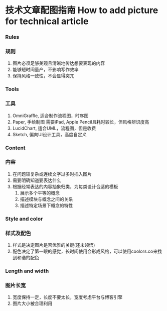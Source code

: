 # 技术文章配图指南 How to add picture for technical article
### Rules
### 规则
1. 图片必须足够美观且清晰地传达想要表现的内容
2. 能够短时间量产，不影响写作效率
3. 保持风格一致性，不会显得突兀
### Tools
### 工具
1. OmniGraffle, 适合制作流程图，时序图
2. Paper, 手绘制图 需要iPad, Apple Pencil且耗时较长，但风格辨识度高
3. LucidChart, 适合UML，流程图，但是收费
4. Sketch, 偏向UI设计工具，高度自定义
### Content
### 内容
1. 在问题较复杂或连续文字过多时插入图片
2. 需要明确知道要表达什么
3. 根据经常表达的内容抽象归类，为每类设计合适的模板
   1. 展示多个平等的概念
   2. 描述模块与概念之间的关系
   3. 描述特定场景下概念的特性
### Style and color
### 样式及配色
1. 样式是决定图片是否优雅的关键(还未领悟)
2. 配色决定了第一眼的感觉，长时间使用会形成风格，可以使用coolors.co来找到和谐的配色
### Length and width 
### 图片长宽
1. 宽度保持一定，长度不要太长，宽度考虑平台与博客引擎
2. 图片大小被合理利用
